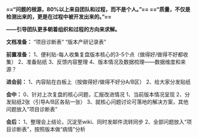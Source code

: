 **==“问题的根源，80%以上来自团队和过程，而不是个人。”==
==“质量，不仅是检测出来的，更是在过程中被开发出来的。”==**

**——引导团队更多朝着组织和过程的方向来求解。**

**文档准备：**
“项目诊断表”
“版本产研记录表”

**前置准备：**
1、便利贴-每人收集复盘版本核心的3-5个点（做得好/做得不好都收集）
2、准备贴纸
3、反馈内容整理
4、版本情况及数据梳理——数据维度和来源？

**进会前：**
1、内容贴在白板上（按做得好/做得不好分A/B区）
2、给大家分发贴纸

**会中：**
0、针对上次复盘的核心问题，汇报改进情况
1、当前版本情况呈现
2、分发贴纸2张（引导A/B区各贴一张）
3、就核心问题讨论可落地的解决方案，其他问题放入“项目诊断表”

**会后：**
1、整理会上结论，沉淀至wiki、同时发邮件流转同步
2、全部问题放入“项目诊断表”，按照版本做“病情”分析